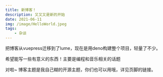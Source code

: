 ```yaml
---
title: 新博客！
description: 又又又是新的开始
date: 2021-06-11
img: /image/HelloWorld.jpeg
tags:
    - 杂谈
---
```


把博客从vuepress迁移到了lume，现在是用deno构建整个项目，轻量了不少。

希望能写一些有意义的东西！主要是编程和音乐相关的话题

对啦~ 博客主题是我自己糊的开源主题，你们也可以用哦，详见页脚的链接。